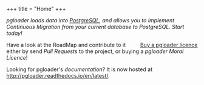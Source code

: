 +++
title = "Home"
+++

_pgloader loads data into [PostgreSQL](https://postgresql.org), and allows
you to implement Continuous Migration from your current database to
PostgreSQL. Start today!_

<div style="float: right; clear: left; margin-left: 1em;">
 <a class="gumroad-button" href="https://gum.co/pgloader">
   Buy a pgloader licence
 </a>
</div>

Have a look at the RoadMap and contribute to it either by send *Pull
Requests* to the project, or buying a *pgloader Moral Licence*!

Looking for pgloader's *documentation*? It is now hosted at
<http://pgloader.readthedocs.io/en/latest/>.
